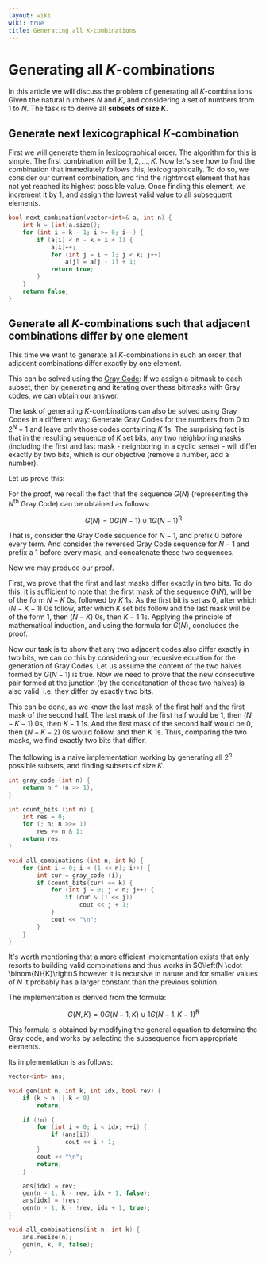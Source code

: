 ```yaml
---
layout: wiki
wiki: true
title: Generating all K-combinations
---
```

# Generating all $K$-combinations

In this article we will discuss the problem of generating all $K$-combinations.
Given the natural numbers $N$ and $K$, and considering a set of numbers from $1$ to $N$.
The task is to derive all **subsets of size $K$**.

## Generate next lexicographical $K$-combination

First we will generate them in lexicographical order.
The algorithm for this is simple. The first combination will be ${1, 2, ..., K}$. Now let's see how
to find the combination that immediately follows this, lexicographically. To do so, we consider our
current combination, and find the rightmost element that has not yet reached its highest possible value. Once
finding this element, we increment it by $1$, and assign the lowest valid value to all subsequent
elements.

```cpp next_combination
bool next_combination(vector<int>& a, int n) {
    int k = (int)a.size();
    for (int i = k - 1; i >= 0; i--) {
        if (a[i] < n - k + i + 1) {
            a[i]++;
            for (int j = i + 1; j < k; j++)
                a[j] = a[j - 1] + 1;
            return true;
        }
    }
    return false;
}
```

## Generate all $K$-combinations such that adjacent combinations differ by one element

This time we want to generate all $K$-combinations in such
an order, that adjacent combinations differ exactly by one element.

This can be solved using the [Gray Code](../algebra/gray-code):
If we assign a bitmask to each subset, then by generating and iterating over these bitmasks with Gray codes, we can obtain our answer.

The task of generating $K$-combinations can also be solved using Gray Codes in a different way:
Generate Gray Codes for the numbers from $0$ to $2^N - 1$ and leave only those codes containing $K$ $1$s.
The surprising fact is that in the resulting sequence of $K$ set bits, any two neighboring masks (including the
first and last mask - neighboring in a cyclic sense) - will differ exactly by two bits, which is our objective (remove
a number, add a number).

Let us prove this:

For the proof, we recall the fact that the sequence $G(N)$ (representing the $N$<sup>th</sup> Gray Code) can 
be obtained as follows:

$$G(N) = 0G(N-1) \cup 1G(N-1)^\text{R}$$

That is, consider the Gray Code sequence for $N-1$, and prefix $0$ before every term. And consider the 
reversed Gray Code sequence for $N-1$ and prefix a $1$ before every mask, and
concatenate these two sequences.

Now we may produce our proof.

First, we prove that the first and last masks differ exactly in two bits. To do this, it is sufficient to note
that the first mask of the sequence $G(N)$, will be of the form $N-K$ $0$s, followed by $K$ $1$s. As
the first bit is set as $0$, after which $(N-K-1)$ $0$s follow, after which $K$ set bits follow and the last mask will be of the form $1$, then $(N-K)$ $0$s, then $K-1$ $1$s.
Applying the principle of mathematical induction, and using the formula for $G(N)$, concludes the proof.

Now our task is to show that any two adjacent codes also differ exactly in two bits, we can do this by considering our recursive equation for the generation of Gray Codes. Let us assume the content of the two halves formed by $G(N-1)$ is true. Now we need to prove that the new consecutive pair formed at the junction (by the concatenation of these two halves) is also valid, i.e. they differ by exactly two bits.

This can be done, as we know the last mask of the first half and the first mask of the second half. The last mask of the first half would be $1$, then $(N-K-1)$ $0$s, then $K-1$ $1$s. And the first mask of the second half would be $0$, then $(N-K-2)$ $0$s would follow, and then $K$ $1$s. Thus, comparing the two masks, we find exactly two bits that differ.

The following is a naive implementation working by generating all $2^{n}$ possible subsets, and finding subsets of size
$K$.

```cpp generate_all_combinations_naive
int gray_code (int n) {
    return n ^ (n >> 1);
}

int count_bits (int n) {
    int res = 0;
    for (; n; n >>= 1)
        res += n & 1;
    return res;
}

void all_combinations (int n, int k) {
    for (int i = 0; i < (1 << n); i++) {
        int cur = gray_code (i);
        if (count_bits(cur) == k) {
            for (int j = 0; j < n; j++) {
                if (cur & (1 << j))
                    cout << j + 1;
            }
            cout << "\n";
        }
    }
}
```

It's worth mentioning that a more efficient implementation exists that only resorts to building valid combinations and thus
works in $O\left(N \cdot \binom{N}{K}\right)$ however it is recursive in nature and for smaller values of $N$ it probably has a larger constant
than the previous solution.

The implementation is derived from the formula:

$$G(N, K) = 0G(N-1, K) \cup 1G(N-1, K-1)^\text{R}$$

This formula is obtained by modifying the general equation to determine the Gray code, and works by selecting the
subsequence from appropriate elements.

Its implementation is as follows:

```cpp generate_all_combinations_fast
vector<int> ans;

void gen(int n, int k, int idx, bool rev) {
    if (k > n || k < 0)
        return;

    if (!n) {
        for (int i = 0; i < idx; ++i) {
            if (ans[i])
                cout << i + 1;
        }
        cout << "\n";
        return;
    }

    ans[idx] = rev;
    gen(n - 1, k - rev, idx + 1, false);
    ans[idx] = !rev;
    gen(n - 1, k - !rev, idx + 1, true);
}

void all_combinations(int n, int k) {
    ans.resize(n);
    gen(n, k, 0, false);
}
```

